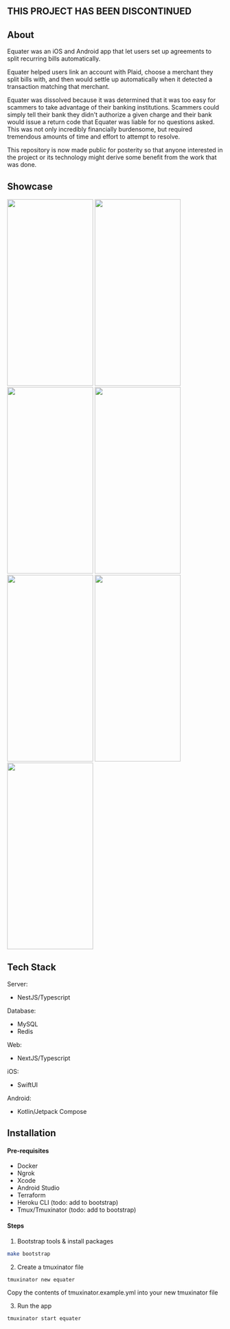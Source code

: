 ## THIS PROJECT HAS BEEN DISCONTINUED

## About
Equater was an iOS and Android app that let users set up agreements to split recurring bills automatically.

Equater helped users link an account with Plaid, choose a merchant they split bills with, and then would settle up automatically when it detected a transaction matching that merchant.

Equater was dissolved because it was determined that it was too easy for scammers to take advantage of their banking institutions. Scammers could simply tell their bank they didn't authorize a given charge and their bank would issue a return code that Equater was liable for no questions asked. This was not only incredibly financially burdensome, but required tremendous amounts of time and effort to attempt to resolve.

This repository is now made public for posterity so that anyone interested in the project or its technology might derive some benefit from the work that was done.

## Showcase
<div style="display:inline-block;">
  <img src="https://user-images.githubusercontent.com/13398229/204695356-20835b29-6414-4dca-b088-6eb0e57575d2.jpg" width="200" height="433">
  <img src="https://user-images.githubusercontent.com/13398229/204695414-14e0aeae-ce26-494b-a63f-b878cbd1dbdb.PNG" width=200" height="433">
  <img src="https://user-images.githubusercontent.com/13398229/204695442-dbbda64b-7e96-4d77-9852-6da923a98841.jpeg" width="200" height="433">
  <img src="https://user-images.githubusercontent.com/13398229/204695470-2c0f65f4-22af-48cb-92b5-2fd1073a48b4.jpeg" width="200" height="433">
  <img src="https://user-images.githubusercontent.com/13398229/204695577-83b6efa0-aa96-43f9-abfd-3d7e88e35ff4.PNG" width="200" height="433">
  <img src="https://user-images.githubusercontent.com/13398229/204695600-300b32ca-0efd-4f58-8339-cd1e9725dda1.PNG" width="200" height="433">
  <img src="https://user-images.githubusercontent.com/13398229/204695620-98dfafd0-58f4-4a53-9287-85e50373072a.PNG" width="200" height="433">
</div>

## Tech Stack

Server:
- NestJS/Typescript

Database:
- MySQL
- Redis

Web:
- NextJS/Typescript

iOS:
- SwiftUI

Android:
- Kotlin/Jetpack Compose

## Installation
#### Pre-requisites

- Docker
- Ngrok
- Xcode
- Android Studio
- Terraform
- Heroku CLI (todo: add to bootstrap)
- Tmux/Tmuxinator (todo: add to bootstrap)

#### Steps

1. Bootstrap tools & install packages
```bash
make bootstrap
```

2. Create a tmuxinator file
```bash
tmuxinator new equater
````
Copy the contents of tmuxinator.example.yml into your new tmuxinator file

3. Run the app
```bash
tmuxinator start equater
````
